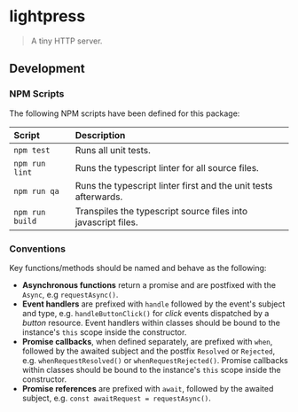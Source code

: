lightpress
===============================================================================

> A tiny HTTP server.


Development
-------------------------------------------------------------------------------

### NPM Scripts

The following NPM scripts have been defined for this package:

| Script             | Description
| :----------------- | :-------------------------------------------------------
| `npm test`         | Runs all unit tests.
| `npm run lint`     | Runs the typescript linter for all source files.
| `npm run qa`       | Runs the typescript linter first and the unit tests afterwards.
| `npm run build`    | Transpiles the typescript source files into javascript files.

### Conventions

Key functions/methods should be named and behave as the following:

- **Asynchronous functions** return a promise and are postfixed with the `Async`, e.g `requestAsync()`.
- **Event handlers** are prefixed with `handle` followed by the event's subject and type, e.g. `handleButtonClick()` for *click* events dispatched by a *button* resource. Event handlers within classes should be bound to the instance's `this` scope inside the constructor.
- **Promise callbacks**, when defined separately, are prefixed with `when`, followed by the awaited subject and the postfix `Resolved` or `Rejected`, e.g. `whenRequestResolved()` or `whenRequestRejected()`. Promise callbacks within classes should be bound to the instance's `this` scope inside the constructor.
- **Promise references** are prefixed with `await`, followed by the awaited subject, e.g. `const awaitRequest = requestAsync()`.
